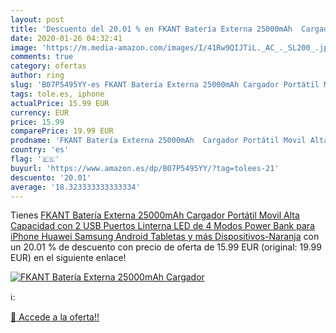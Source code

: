 ```yaml
---
layout: post
title: 'Descuento del 20.01 % en FKANT Batería Externa 25000mAh  Cargador'
date: 2020-01-26 04:32:41
image: 'https://m.media-amazon.com/images/I/41Rw9QIJTiL._AC_._SL200_.jpg'
comments: true
category: ofertas
author: ring
slug: 'B07P5495YY-es FKANT Batería Externa 25000mAh Cargador Portátil Movil...'
tags: tole.es, iphone
actualPrice: 15.99 EUR
currency: EUR
price: 15.99
comparePrice: 19.99 EUR
prodname: 'FKANT Batería Externa 25000mAh  Cargador Portátil Movil Alta Capacidad con 2 USB Puertos  Linterna LED de 4 Modos Power Bank para iPhone  Huawei  Samsung  Android  Tabletas y más Dispositivos-Naranja'
country: 'es'
flag: '🇪🇸'
buyurl: 'https://www.amazon.es/dp/B07P5495YY/?tag=tolees-21'
descuento: '20.01'
average: '18.323333333333334'
---
```


Tienes [FKANT Batería Externa 25000mAh  Cargador Portátil Movil Alta Capacidad con 2 USB Puertos  Linterna LED de 4 Modos Power Bank para iPhone  Huawei  Samsung  Android  Tabletas y más Dispositivos-Naranja](https://www.amazon.es/dp/B07P5495YY/?tag=tolees-21) con un 20.01 % de descuento con precio de oferta de 15.99 EUR (original: 19.99 EUR) en el siguiente enlace!

[![FKANT Batería Externa 25000mAh  Cargador](https://m.media-amazon.com/images/I/41Rw9QIJTiL._AC_._SL200_.jpg)](https://www.amazon.es/dp/B07P5495YY/?tag=tolees-21)

ℹ️:


[🛒 Accede a la oferta!!](https://www.amazon.es/dp/B07P5495YY/?tag=tolees-21)
